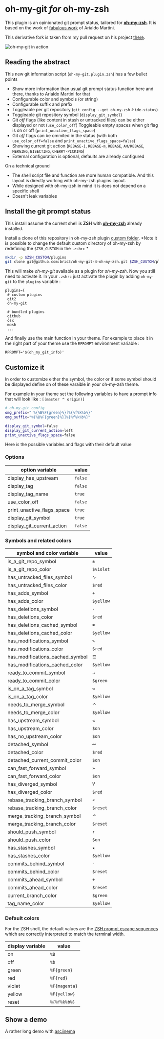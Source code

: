 oh-my-git _for_ oh-my-zsh
=========================

This plugin is an opinionated git prompt status, tailored for [**oh-my-zsh**](https://github.com/robbyrussell/oh-my-zsh). It is based on the work of [fabulous work](https://github.com/arialdomartini/oh-my-git/) of Arialdo Martini. 

This derivative fork is taken from my pull request on his project [there](https://github.com/arialdomartini/oh-my-git/pull/22).

![oh-my-git in action](http://bric3.github.io/oh-my-git-4-oh-my-zsh/images/oh-my-git.in.action.png)

## Reading the abstract

This new git information script (`oh-my-git.plugin.zsh`) has a few bullet points

   * Show more information than usual git prompt status function here and there, thanks to Arialdo Martini for that
   * Configurable color and symbols (or string)
   * Configurable suffix and prefix
   * Toggleable per git repository (`git config --get oh-my-zsh.hide-status`)
   * Toggleable git repository symbol (`display_git_symbol`)
   * Git _off_ flags (like content in stash or untracked files) can be either displayed or not (`use_color_off`) Toggleable empty spaces when git flag is on or off  (`print_unactive_flags_space`)
   * Git _off_ flags can be ommited in the status (with both `use_color_off=false` and `print_unactive_flags_space=false`)
   * Showing current git action (`REBASE-i`, `REBASE-m`, `REBASE`, `AM/REBASE`, `MERGING`, `BISECTING`, `CHERRY-PICKING`)
   * External configuration is optional, defaults are already configured

On a technical ground 

   * The shell script file and function are more human compatible. And this layout is directly working with oh-my-zsh plugins layout.
   * While designed with oh-my-zsh in mind it is does not depend on a specific shell
   * Doesn't leak variables


## Install the git prompt status

This install assume the current shell is **ZSH** with [**oh-my-zsh**](https://github.com/robbyrussell/oh-my-zsh) already installed.

Install a clone of this repository in oh-my-zsh plugin [custom folder](https://github.com/robbyrussell/oh-my-zsh/wiki/Customization). *Note it is possible to change the default custom directory of oh-my-zsh by redefining the `$ZSH_CUSTOM` in the `.zshrc` *

```bash
mkdir -p $ZSH_CUSTOM/plugins
git clone git@github.com:bric3/oh-my-git-4-oh-my-zsh.git $ZSH_CUSTOM/plugins/oh-my-git
```

This will make _oh-my-git_ available as a plugin for _oh-my-zsh_. Now you still need to activate it. In your `.zshrc` just activate the plugin by adding `oh-my-git` to the `plugins` variable :

```
plugins=(
 # custom plugins
 git2
 oh-my-git

 # bundled plugins
 github
 osx
 mosh
 ...
```

And finally use the main function in your theme. For example to place it in the right part of your theme use the `RPROMPT` environment variable : 

```
RPROMPT='$(oh_my_git_info)'
```


## Customize it

In order to customize either the symbol, the color or if some symbol should be displayed define on of these varaible in your oh-my-zsh theme.

For example in your theme set the following variables to have a prompt info that will look like : `[(master ᄉ origin)]`

```bash
# oh-my-git config
omg_prefix=" %{%B%F{green}%}[%{%f%k%b%}"
omg_suffix="%{%B%F{green}%}]%{%f%k%b%}"

display_git_symbol=false
display_git_current_action=left
print_unactive_flags_space=false
```

Here is the possible variables and flags with their default value


### Options

option variable                    | value
---------------------------------- | ----------
display_has_upstream               | `false`
display_tag                        | `false`
display_tag_name                   | `true`
use_color_off                      | `false`
print_unactive_flags_space         | `true`
display_git_symbol                 | `true`
display_git_current_action         | `false`

### Symbols and related colors

symbol and color variable          | value
---------------------------------- | ----------
is_a_git_repo_symbol               | `±`
is_a_git_repo_color                | `$violet`
has_untracked_files_symbol         | `∿`
has_untracked_files_color          | `$red`
has_adds_symbol                    | `+`
has_adds_color                     | `$yellow`
has_deletions_symbol               | `-`
has_deletions_color                | `$red`
has_deletions_cached_symbol        | `✖`
has_deletions_cached_color         | `$yellow`
has_modifications_symbol           | `✎`
has_modifications_color            | `$red`
has_modifications_cached_symbol    | `☲`
has_modifications_cached_color     | `$yellow`
ready_to_commit_symbol             | `→`
ready_to_commit_color              | `$green`
is_on_a_tag_symbol                 | `⌫`
is_on_a_tag_color                  | `$yellow`
needs_to_merge_symbol              | `ᄉ`
needs_to_merge_color               | `$yellow`
has_upstream_symbol                | `⇅`
has_upstream_color                 | `$on`
has_no_upstream_color              | `$on`
detached_symbol                    | `⚯`
detached_color                     | `$red`
detached_current_commit_color      | `$on`
can_fast_forward_symbol            | `»`
can_fast_forward_color             | `$on`
has_diverged_symbol                | `Ⴤ`
has_diverged_color                 | `$red`
rebase_tracking_branch_symbol      | `↶`
rebase_tracking_branch_color       | `$reset`
merge_tracking_branch_symbol       | `ᄉ`
merge_tracking_branch_color        | `$reset`
should_push_symbol                 | `↑`
should_push_color                  | `$on`
has_stashes_symbol                 | `★`
has_stashes_color                  | `$yellow`
commits_behind_symbol              | `-`
commits_behind_color               | `$reset`
commits_ahead_symbol               | `+`
commits_ahead_color                | `$reset`
current_branch_color               | `$green`
tag_name_color                     | `$yellow`


### Default colors 

For the ZSH shell, the default values are the [ZSH prompt escape sequences](http://zsh.sourceforge.net/Doc/Release/Prompt-Expansion.html) which are correctly interpreted to match the terminal width.

display variable                   | value
---------------------------------- | ----------
on                                 | `%B`
off                                | `%b`
green                              | `%F{green}`
red                                | `%F{red}`
violet                             | `%F{magenta}`
yellow                             | `%F{yellow}`
reset                              | `%{%f%k%b%}`



## Show a demo

A rather long demo with [asciinema](https://asciinema.org/a/10426)

